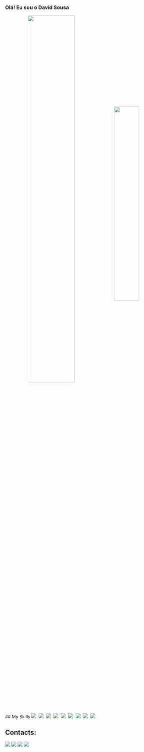### Olá! Eu sou o David Sousa

<div  align="center" style="margin-bottom:100px">
<img width=55% align="center"  src="https://github-readme-streak-stats.herokuapp.com?user=davidpinheirods&theme=blueberry&mode=weekly" />
<img width=40% align="center" src="https://github-readme-stats-git-main-rafaelalexandrino.vercel.app/api/top-langs/?username=davidpinheirods&show_icons=true&theme=blueberry&layout=compact" />

 </div>
  ## My Skills
  <a><img src="https://img.shields.io/badge/php-14354C?style=for-the-badge&logo=php&logoColor=white"></a>&nbsp;
  <a><img src="https://img.shields.io/badge/HTML5-E34F26?style=for-the-badge&logo=html5&logoColor=white"></a>&nbsp;
  <a><img src="https://img.shields.io/badge/CSS3-1572B6?style=for-the-badge&logo=css3&logoColor=white"></a>&nbsp;
  <a><img src="https://img.shields.io/badge/c-14354C?style=for-the-badge&logo=c&logoColor=white"></a>&nbsp;
  <a><img src="https://img.shields.io/badge/Python-14354C?style=for-the-badge&logo=python&logoColor=white"></a>&nbsp;
  <a><img src="https://img.shields.io/badge/Java-14354C?style=for-the-badge&logo=java&logoColor=white"></a>&nbsp;
  <a target="_blank"><img src="https://img.shields.io/badge/mysql-4285F4?style=for-the-badge&logo=mysql&logoColor=white" target="_blank"></a>&nbsp;
  <a><img src="https://camo.githubusercontent.com/c3218fd0224c1f4136fc44f47d18b68871d0f614114191544d97954de372bd9a/68747470733a2f2f696d672e736869656c64732e696f2f62616467652f5653253230436f64652d3030373864372e7376673f7374796c653d666f722d7468652d6261646765266c6f676f3d76697375616c2d73747564696f2d636f6465266c6f676f436f6c6f723d7768697465"></a>&nbsp;
  <a><img src="https://img.shields.io/badge/GIT-E44C30?style=for-the-badge&logo=git&logoColor=white"></a>&nbsp;

  ## Contacts:
 
<div>
   <a href="https://www.linkedin.com/in/david-sousa-6a706b248/" target="_blank"><img src="https://img.shields.io/badge/-LinkedIn-%230077B5?style=for-the-badge&logo=linkedin&logoColor=white" target="_blank"></a>
   <a href = "mailto:davidpinheirosousa.ds@gmail.com"><img src="https://img.shields.io/badge/-Gmail-%23333?style=for-the-badge&logo=gmail&logoColor=white" target="_blank"></a>
   <a href="https://www.instagram.com/davidsousaw/?hl=pt-br" target="_blank"><img src="https://img.shields.io/badge/-Instagram-%23E4405F?style=for-the-badge&logo=instagram&logoColor=white" target="_blank"></a>
   <a href="https://discord.gg/wagxzStdcR" target="_blank"><img src="https://img.shields.io/badge/Discord-7289DA?style=for-the-badge&logo=discord&logoColor=white" target="_blank"></a> 
</div>

<!--[![David Sousa GitHub stats](https://github-readme-stats.vercel.app/api?username=davidpinheirods)](https://github.com/davidpinheirods/)


<!--
**davidpinheirods/davidpinheirods** is a ✨ _special_ ✨ repository because its `README.md` (this file) appears on your GitHub profile.

Here are some ideas to get you started:

- 🔭 I’m currently working on ...
- 🌱 I’m currently learning ...
- 👯 I’m looking to collaborate on ...
- 🤔 I’m looking for help with ...
- 💬 Ask me about ...
- 📫 How to reach me: ...
- 😄 Pronouns: ...
- ⚡ Fun fact: ...
-->
